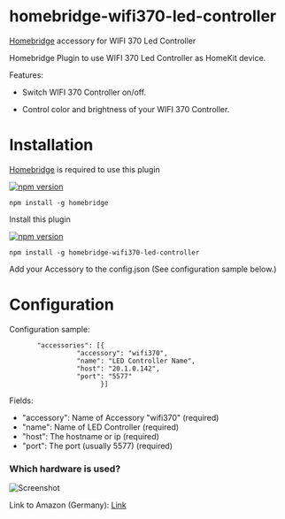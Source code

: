 # homebridge-wifi370-led-controller
[Homebridge](https://github.com/nfarina/homebridge) accessory for WIFI 370 Led Controller

Homebridge Plugin to use WIFI 370 Led Controller as HomeKit device.

Features:

- Switch WIFI 370 Controller on/off.
  
- Control color and brightness of your WIFI 370 Controller.

# Installation

[Homebridge](https://github.com/nfarina/homebridge) is required to use this plugin 

[![npm version](https://badge.fury.io/js/homebridge.svg)](https://badge.fury.io/js/homebridge)
```
npm install -g homebridge
```
Install this plugin 

[![npm version](https://badge.fury.io/js/homebridge-wifi370-led-controller.svg)](https://badge.fury.io/js/homebridge-wifi370-led-controller)
```
npm install -g homebridge-wifi370-led-controller
```
Add your Accessory to the config.json (See configuration sample below.)

# Configuration

Configuration sample:

 ```
        "accessories": [{
                  "accessory": "wifi370",
                  "name": "LED Controller Name",
                  "host": "20.1.0.142",
                  "port": "5577"
                        }]
```

Fields:

- "accessory": Name of Accessory "wifi370" (required)
- "name": Name of LED Controller (required)
- "host": The hostname or ip (required)
- "port": The port (usually 5577) (required)

### Which hardware is used?

![Screenshot](https://dl.dropboxusercontent.com/u/13344648/dev/wifi370img.PNG)

Link to Amazon (Germany): [Link](https://www.amazon.de/dp/B00Q6FKPZI/ref=cm_sw_r_tw_dp_x_HavByb4T01Q88)